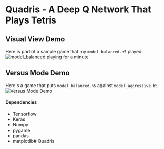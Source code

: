 # Quadris - A Deep Q Network That Plays Tetris

## Visual View Demo
Here is part of a sample game that my `model_balanced.h5` played.
![model_balanced playing for a minute](./sp_sample.gif)


## Versus Mode Demo
Here's a game that puts `model_balanced.h5` against `model_aggressive.h5`.
![Versus Mode Demo](./vs_sample.gif)


#### Dependencies
- Tensorflow
- Keras
- Numpy
- pygame
- pandas
- matplotlib#   Q u a d r i s  
 